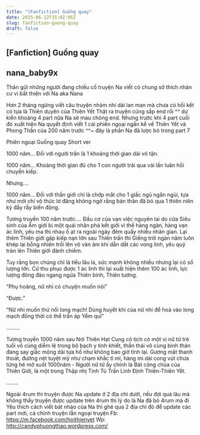 ```yaml
---
title: "[Fanfiction] Guồng quay"
date: 2025-06-12T15:02:05Z
slug: fanfiction-guong-quay
draft: false
---
```


## [Fanfiction] Guồng quay

## nana_baby9x

Thân gửi những người đang chiếu cố truyện Na viết có chung sở thích nhàn cư vi bất thiện với Na aka Nana 
 
Hơn 2 tháng ngừng viết câu truyện nhảm nhí dài lan man mà chưa có hồi kết có tựa là Thiên duyên của Thiên Yết  Thật ra truyện cũng sắp end rồi ^^ dự kiến khoảng 4 part nữa Na sẽ mau chóng end. Nhưng trước khi 4 part cuối đó xuất hiện Na quyết định viết 1 cái phiên ngoại ngắn kể về Thiên Yết và Phong Thần của 200 năm trước ^^~ đây là phần Na đã lược bỏ trong part 7 
 
Phiên ngoại Guồng quay 
Short ver
 
1000 năm...
Đối với người trần là 1 khoảng thời gian dài vô tận. 

1000 năm...
Khoảng thời gian đủ cho 1 con người trải qua vài lần luân hồi chuyển kiếp.

Nhưng....

1000 năm...
Đối với thần giới chỉ là chớp mắt cho 1 giấc ngủ ngắn ngủi, tựa như mới chỉ vô thức lơ đãng không ngờ rằng bản thân đã bỏ qua 1 thiên niên kỷ đầy rẫy biến động.

Tương truyền 100 năm trước....
Đầu cơ của vạn việc nguyên lai do cửa Siêu sinh của Âm giới bị một quái nhân phá kết giới vì thế hàng ngàn, hàng vạn ác linh, yêu ma thi nhau ồ ạt ra ngoài ngày đêm quấy nhiễu nhân gian. Lại thêm Thiên giới gặp kiếp nạn lớn sau Thiên trấn thì Giếng trời ngàn năm luôn khép lại bỗng nhiên trồi lên vô vàn âm khí dẫn dắt các vong linh, yêu quỷ tràn lên Thiên giới đánh chiếm. 

Tuy rằng bọn chúng chỉ là tiểu lâu la, sức mạnh không nhiều nhưng lại có số lượng lớn. Cứ thu phục được 1 ác linh thì lại xuất hiện thêm 100 ác linh, lực lượng đông đảo ngang ngửa Thiên binh, Thiên tướng. 

“Phụ hoàng, nữ nhi có chuyện muốn nói”

“Được.” 

“Nữ nhi muốn thử nối long mạch! Dùng huyết khí của nữ nhi để hoà vào long mạch đồng thời có thể trấn áp Yểm quỉ”

.........

Tương truyền 1000 năm sau
Nơi Thiên Hạt Cung cô tịch có một vị nữ tử trẻ tuổi vô cùng diễm lệ trong bộ bạch y tinh khiết, thần thái vô cùng bình thản đang say giấc mộng dài tựa hồ như không bao giờ tỉnh lại. Gương mặt thanh thoát, đường nét tuyệt mỹ như chạm khắc tỉ mỉ, hàng mi dài cong vút chưa từng hé mở suốt 1000năm - Người nữ tử ấy chính là Bát công chúa của Thiên Giới, là một trong Thập nhị Tinh Tú Trấn Linh Định Thiên-Thiên Yết.

........
 
 
Ngoài 4rum thì truyện được Na update ở 2 địa chỉ dưới, nếu đợi quá lâu mà không thấy truyện được update trên 4rum thì lý do là Na đã bỏ 4rum mà đi  Yêu thích cách viết bát nháo của Na thì ghé qua 2 địa chỉ đó để update các part mới, cả chính truyện lẫn ngoại truyện 
Fb: https://m.facebook.com/hoithienyet
Wp: http://candyphuongthao.wordpress.com/